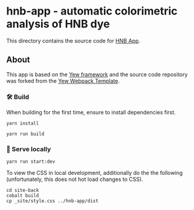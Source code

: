 # hnb-app - automatic colorimetric analysis of HNB dye

This directory contains the source code for [HNB
App](https://colorimetry.net/hnb-app).

## About

This app is based on the [Yew framework](https://yew.rs/docs/) and the source
code repository was forked from the [Yew Webpack
Template](https://github.com/yewstack/yew-wasm-pack-template).

### 🛠️ Build

When building for the first time, ensure to install dependencies first.

```
yarn install
```

```
yarn run build
```

### 🔬 Serve locally

```
yarn run start:dev
```

To view the CSS in local development, additionally do the the following
(unfortunately, this does not hot load changes to CSS).

```
cd site-back
cobalt build
cp _site/style.css ../hnb-app/dist
```
